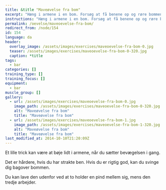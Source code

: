 ```yaml
---
title: &title "Maveøvelse fra bom"
excerpt: "Hæng i armene i en bom. Forsøg at få benene op og røre bommen."
instructions: "Hæng i armene i en bom. Forsøg at få benene op og røre bommen."
permalink: /oevelse/maveoevelse-fra-bom/
redirect_from: /node/154
id: 154
language: da
header:
  overlay_image: /assets/images/exercises/maveoevelse-fra-bom-0.jpg
  teaser: /assets/images/exercises/maveoevelse-fra-bom-0-320.jpg
  caption: *title
tags:
  - bar
categories: []
training_type: [] 
training_focus: []
equipment:
  - bar
muscle_group: []
gallery:
  - url: /assets/images/exercises/maveoevelse-fra-bom-0.jpg
    image_path: /assets/images/exercises/maveoevelse-fra-bom-0-320.jpg
    alt: "Maveøvelse fra bom"
    title: "Maveøvelse fra bom"
  - url: /assets/images/exercises/maveoevelse-fra-bom-1.jpg
    image_path: /assets/images/exercises/maveoevelse-fra-bom-1-320.jpg
    alt: "Maveøvelse fra bom"
    title: "Maveøvelse fra bom"
last_modified_at: 2014-10-10T21:20:09Z
---
```


Et lille trick kan være at bøje lidt i armene, når du sætter bevægelsen i gang.

Det er hårdere, hvis du har strakte ben. Hvis du er rigtig god, kan du svinge dig bagover bommen.

Du kan lave den udenfor ved at to holder en pind mellem sig, mens den tredje arbejder.
